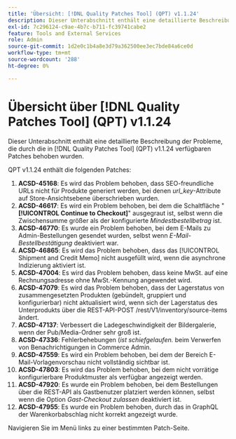 ```yaml
---
title: 'Übersicht: [!DNL Quality Patches Tool] (QPT) v1.1.24'
description: Dieser Unterabschnitt enthält eine detaillierte Beschreibung der Probleme, die durch die in Version 1.1.24  [!DNL Quality Patches Tool]  Patches behoben wurden.
exl-id: 7c296124-c9ae-4b7c-b711-fc39741cabe2
feature: Tools and External Services
role: Admin
source-git-commit: 1d2e0c1b4a8e3d79a362500ee3ec7bde84a6ce0d
workflow-type: tm+mt
source-wordcount: '288'
ht-degree: 0%

---
```


# Übersicht über [!DNL Quality Patches Tool] (QPT) v1.1.24

Dieser Unterabschnitt enthält eine detaillierte Beschreibung der Probleme, die durch die in [!DNL Quality Patches Tool] (QPT) v1.1.24 verfügbaren Patches behoben wurden.

QPT v1.1.24 enthält die folgenden Patches:

1. **ACSD-45168**: Es wird das Problem behoben, dass SEO-freundliche URLs nicht für Produkte generiert werden, bei denen *url_key*-Attribute auf Store-Ansichtsebene überschrieben wurden.
1. **ACSD-46617**: Es wird ein Problem behoben, bei dem die Schaltfläche &quot;**[!UICONTROL Continue to Checkout]**&quot; ausgegraut ist, selbst wenn die Zwischensumme größer als der konfigurierte *Mindestbestellbetrag* ist.
1. **ACSD-46770**: Es wurde ein Problem behoben, bei dem E-Mails zu Admin-Bestellungen gesendet wurden, selbst wenn *E-Mail-Bestellbestätigung* deaktiviert war.
1. **ACSD-46865**: Es wird das Problem behoben, dass das [!UICONTROL Shipment and Credit Memo] nicht ausgefüllt wird, wenn die asynchrone Indizierung aktiviert ist.
1. **ACSD-47004**: Es wird das Problem behoben, dass keine MwSt. auf eine Rechnungsadresse ohne MwSt.-Kennung angewendet wird.
1. **ACSD-47079**: Es wird das Problem behoben, dass der Lagerstatus von zusammengesetzten Produkten (gebündelt, gruppiert und konfigurierbar) nicht aktualisiert wird, wenn sich der Lagerstatus des Unterprodukts über die REST-API-POST /rest/V1/inventory/source-items ändert.
1. **ACSD-47137**: Verbessert die Ladegeschwindigkeit der Bildergalerie, wenn der Pub/Media-Ordner sehr groß ist.
1. **ACSD-47336**: Fehlerbehebungen (*ist schiefgelaufen.* beim Verwerfen von Benachrichtigungen in Commerce Admin.
1. **ACSD-47559**: Es wird ein Problem behoben, bei dem der Bereich E-Mail-Vorlagenvorschau nicht vollständig sichtbar ist.
1. **ACSD-47803**: Es wird das Problem behoben, bei dem nicht vorrätige konfigurierbare Produktmuster als verfügbar angezeigt werden.
1. **ACSD-47920**: Es wurde ein Problem behoben, bei dem Bestellungen über die REST-API als Gastbenutzer platziert werden können, selbst wenn die Option *Gast-Checkout zulassen* deaktiviert ist.
1. **ACSD-47955**: Es wurde ein Problem behoben, durch das in GraphQL der Warenkorbabschlag nicht korrekt angezeigt wurde.

Navigieren Sie im Menü links zu einer bestimmten Patch-Seite.
